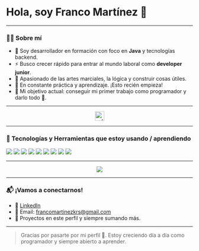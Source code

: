 # Hola, soy Franco Martínez 👋

---

### 👨‍💻 Sobre mí
- 🧠 Soy desarrollador en formación con foco en **Java** y tecnologías backend.
- ⚡ Busco crecer rápido para entrar al mundo laboral como **developer junior**.
- 🥋 Apasionado de las artes marciales, la lógica y construir cosas útiles.
- 🔄 En constante práctica y aprendizaje. ¡Esto recién empieza!
- 💼 Mi objetivo actual: conseguir mi primer trabajo como programador y darlo todo 💪.

---

<div align="center">
  <img src="https://i.imgur.com/dBaSKWF.gif" width="25" alt="saludo" />
</div>

---

### 🚀 Tecnologías y Herramientas que estoy usando / aprendiendo

<p align="left">
  <img src="https://img.shields.io/badge/Java-007396?style=for-the-badge&logo=java&logoColor=white"/>
  <img src="https://img.shields.io/badge/React-20232A?style=for-the-badge&logo=react&logoColor=61DAFB"/>
  <img src="https://img.shields.io/badge/SpringBoot-6DB33F?style=for-the-badge&logo=springboot&logoColor=white"/>
  <img src="https://img.shields.io/badge/MySQL-00000F?style=for-the-badge&logo=mysql&logoColor=white"/>
  <img src="https://img.shields.io/badge/HTML5-E34F26?style=for-the-badge&logo=html5&logoColor=white"/>
  <img src="https://img.shields.io/badge/JavaScript-F7DF1E?style=for-the-badge&logo=javascript&logoColor=black"/>
  <img src="https://img.shields.io/badge/GitHub-181717?style=for-the-badge&logo=github&logoColor=white"/>
  <img src="https://img.shields.io/badge/Git-F05032?style=for-the-badge&logo=git&logoColor=white"/>
  <img src="https://img.shields.io/badge/Linux-FCC624?style=for-the-badge&logo=linux&logoColor=black"/>
</p>

---

<div align="center">
  <img src="https://capsule-render.vercel.app/api?type=waving&color=0:00c6ff,100:0072ff&height=100&section=footer"/>
</div>

---

### 📬 ¡Vamos a conectarnos!

- 💼 [LinkedIn]([https://www.linkedin.com/in/TU-USUARIO-AQUÍ](https://www.linkedin.com/in/franco-emanuel-martinez-360748230/))
- 📧 Email: francomartinezkrs@gmail.com
- 🧠 Proyectos en este perfil y siempre sumando más.

---

> Gracias por pasarte por mi perfil 🙌. Estoy creciendo día a día como programador y siempre abierto a aprender.
